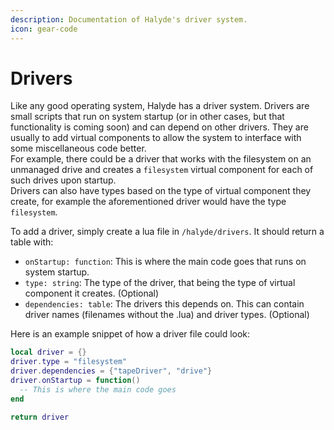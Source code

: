 ```yaml
---
description: Documentation of Halyde's driver system.
icon: gear-code
---
```


# Drivers

Like any good operating system, Halyde has a driver system. Drivers are small scripts that run on system startup (or in other cases, but that functionality is coming soon) and can depend on other drivers. They are usually to add virtual components to allow the system to interface with some miscellaneous code better.\
For example, there could be a driver that works with the filesystem on an unmanaged drive and creates a `filesystem` virtual component for each of such drives upon startup.\
Drivers can also have types based on the type of virtual component they create, for example the aforementioned driver would have the type `filesystem`.

To add a driver, simply create a lua file in `/halyde/drivers`. It should return a table with:

* `onStartup: function`: This is where the main code goes that runs on system startup.
* `type: string`: The type of the driver, that being the type of virtual component it creates. (Optional)
* `dependencies: table`: The drivers this depends on. This can contain driver names (filenames without the .lua) and driver types. (Optional)

Here is an example snippet of how a driver file could look:

```lua
local driver = {}
driver.type = "filesystem"
driver.dependencies = {"tapeDriver", "drive"}
driver.onStartup = function()
  -- This is where the main code goes
end

return driver
```
